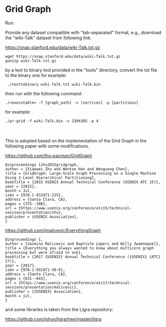 # Grid Graph

Run: 

Provide any dataset compatible with "tab-separated" format, e.g., download the "wiki-Talk" dataset from following link:

https://snap.stanford.edu/data/wiki-Talk.txt.gz

```
wget https://snap.stanford.edu/data/wiki-Talk.txt.gz
gunzip wiki-Talk.txt.gz
```

by a text to binary tool provided in the "tools" directory, convert the txt file to the binary one
for example:
```./texttobinary [original txt file] [converted binary one] 
 ./texttobinary wiki-Talk.txt wiki-Talk.bin
```


then run with the following command:

	
```./<executable> -f [graph_path] -v [vertices] -p [partitions] ```

for example: 

```
./pr-grid -f wiki-Talk.bin -v 2394385 -p 4
```

<br>

<br>
This is adopted based on the implementation of the Grid Graph 
in the following paper with some modifications.

https://github.com/thu-pacman/GridGraph
    
    @inproceedings {zhu2015gridgraph,
    author = {Xiaowei Zhu and Wentao Han and Wenguang Chen},
    title = {GridGraph: Large-Scale Graph Processing on a Single Machine Using 2-Level Hierarchical Partitioning},
    booktitle = {2015 USENIX Annual Technical Conference (USENIX ATC 15)},
    year = {2015},
    month = Jul,
    isbn = {978-1-931971-225},
    address = {Santa Clara, CA},
    pages = {375--386},
    url = {https://www.usenix.org/conference/atc15/technical-session/presentation/zhu},
    publisher = {USENIX Association},
    }

https://github.com/jmalicevic/EverythingGraph

    @inproceedings {,
    author = {Jasmina Malicevic and Baptiste Lepers and Willy Zwaenepoel},
    title = {Everything you always wanted to know about multicore graph processing but were afraid to ask},
    booktitle = {2017 {USENIX} Annual Technical Conference ({USENIX} {ATC} 17)},
    year = {2017},
    isbn = {978-1-931971-38-6},
    address = {Santa Clara, CA},
    pages = {631--643},
    url = {https://www.usenix.org/conference/atc17/technical-sessions/presentation/malicevic},
    publisher = {{USENIX} Association},
    month = jul,
    }

and some libraries is taken from the Ligra repository:

https://github.com/jshun/ligra/tree/master/ligra

